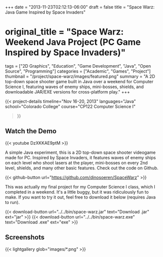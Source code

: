 +++
date = "2013-11-23T02:12:13-06:00"
draft = false
title = "Space Warz: Java Game Inspired by Space Invaders"
# original_title = "Space Warz: Weekend Java Project (PC Game Inspired by Space Invaders)"
tags = ["2D Graphics", "Education", "Game Development", "Java", "Open Source", "Programming"]
categories = ["Academic", "Games", "Project"]
thumbnail = "/project/space-warz/images/featured.png"
summary = "A 2D top-down space shooter game built in Java over a weekend for Computer Science I, featuring waves of enemy ships, mini-bosses, shields, and downloadable JAR/EXE versions for cross-platform play."
+++

{{< project-details
  timeline="Nov 16-20, 2013"
  languages="Java"
  school="Colorado College"
  course="CP122 Computer Science I"
>}}

## Watch the Demo

{{< youtube DzXKKAE9ptM >}}


A simple Java experiment, this is a 2D top-down space shooter videogame made for PC. Inspired by Space Invaders, it features waves of enemy ships on each level who shoot lasers at the player, mini-bosses on every 2nd level, shields, and many other basic features. Check out the code on Github.

{{< github-button url="https://github.com/dinosoeren/SpaceWarz" >}}

This was actually my final project for my Computer Science I class, which I completed in a weekend. It's a little buggy, but it was ridiculously fun to make. If you want to try it out, feel free to download it below (requires Java to run).

{{< download-button url="../../bin/space-warz.jar" text="Download .jar" ext="jar" >}}
{{< download-button url="../../bin/space-warz.exe" text="Download .exe" ext="exe" >}}

## Screenshots

{{< lightgallery glob="images/*.png" >}}
